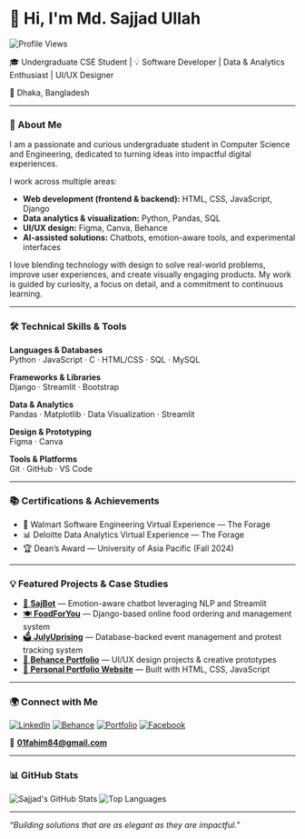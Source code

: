 # 👋 Hi, I'm Md. Sajjad Ullah
![Profile Views](https://komarev.com/ghpvc/?username=MdSajjadUllah&color=blue)

🎓 Undergraduate CSE Student | 💡 Software Developer | Data & Analytics Enthusiast | UI/UX Designer

📍 Dhaka, Bangladesh

---

### 🧭 About Me

I am a passionate and curious undergraduate student in Computer Science and Engineering, dedicated to turning ideas into impactful digital experiences.

I work across multiple areas:
- **Web development (frontend & backend):** HTML, CSS, JavaScript, Django
- **Data analytics & visualization:** Python, Pandas, SQL
- **UI/UX design:** Figma, Canva, Behance
- **AI-assisted solutions:** Chatbots, emotion-aware tools, and experimental interfaces

I love blending technology with design to solve real-world problems, improve user experiences, and create visually engaging products. My work is guided by curiosity, a focus on detail, and a commitment to continuous learning.

---

### 🛠️ Technical Skills & Tools

**Languages & Databases**  
Python · JavaScript · C · HTML/CSS · SQL · MySQL

**Frameworks & Libraries**  
Django · Streamlit · Bootstrap

**Data & Analytics**  
Pandas · Matplotlib · Data Visualization · Streamlit

**Design & Prototyping**  
Figma · Canva

**Tools & Platforms**  
Git · GitHub · VS Code 

---

### 📚 Certifications & Achievements

- 🏢 Walmart Software Engineering Virtual Experience — The Forage
- 📊 Deloitte Data Analytics Virtual Experience — The Forage
- 🏆 Dean’s Award — University of Asia Pacific (Fall 2024)

---

### 💡 Featured Projects & Case Studies

- [🤖 **SajBot**](https://github.com/MdSajjadUllah/SajBot-The-Emotion-Whisperer) — Emotion-aware chatbot leveraging NLP and Streamlit
- [🍽️ **FoodForYou**](https://github.com/MdSajjadUllah/FoodForYou) — Django-based online food ordering and management system
- [🗳️ **JulyUprising**](https://github.com/MdSajjadUllah/DatabaseProject-JulyUprisingSystem) — Database-backed event management and protest tracking system
- [🎨 **Behance Portfolio**](https://www.behance.net/mdfahimbiswas1) — UI/UX design projects & creative prototypes
- [💼 **Personal Portfolio Website**](https://mdsajjadullah.github.io/) — Built with HTML, CSS, JavaScript

---

### 🌍 Connect with Me

[![LinkedIn](https://img.shields.io/badge/LinkedIn-blue?logo=linkedin&logoColor=white)](https://www.linkedin.com/in/md-sajjad-ullah-1b1a0a213)
[![Behance](https://img.shields.io/badge/Behance-0057ff?logo=behance&logoColor=white)](https://www.behance.net/mdfahimbiswas1)
[![Portfolio](https://img.shields.io/badge/Portfolio-000?logo=vercel&logoColor=white)](https://mdsajjadullah.github.io/)
[![Facebook](https://img.shields.io/badge/Facebook-1877F2?logo=facebook&logoColor=white)](https://www.facebook.com/share/1Wjpv76aiB/?mibextid=wwXIfr)

📧 **01fahim84@gmail.com**

---

### 📊 GitHub Stats

![Sajjad's GitHub Stats](https://github-readme-stats.vercel.app/api?username=MdSajjadUllah&show_icons=true&theme=github_dark)
![Top Languages](https://github-readme-stats.vercel.app/api/top-langs/?username=MdSajjadUllah&layout=compact&theme=github_dark)

---

_“Building solutions that are as elegant as they are impactful.”_
